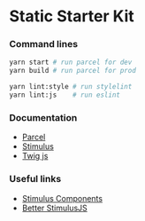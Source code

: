 # Static Starter Kit

### Command lines

```bash
yarn start # run parcel for dev
yarn build # run parcel for prod

yarn lint:style # run stylelint
yarn lint:js    # run eslint
```

### Documentation

- [Parcel](https://parceljs.org/docs/)
- [Stimulus](https://stimulus.hotwired.dev/)
- [Twig js](https://github.com/twigjs/twig.js/)

### Useful links

- [Stimulus Components](https://www.stimulus-components.com/)
- [Better StimulusJS](https://www.betterstimulus.com/)
